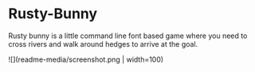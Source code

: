 # Rusty-Bunny

Rusty bunny is a little command line font based game where you need to cross rivers and walk around hedges to arrive at the goal.

![](readme-media/screenshot.png | width=100)